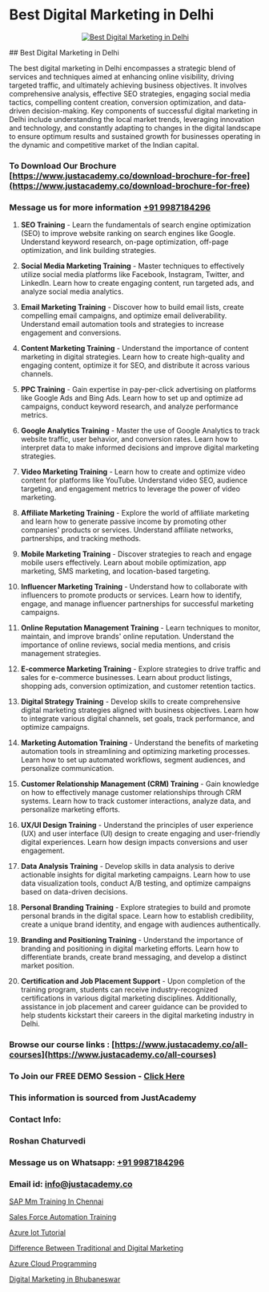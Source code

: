 # Best Digital Marketing in Delhi

<p align="center">
  <a href="https://justacademy.co/course-detail/digital-marketing">
    <img src="https://justacademy.co/storage2/course_image/1676636720_course_image.webp" alt="Best Digital Marketing in Delhi">
  </a>
</p>
## Best Digital Marketing in Delhi

The best digital marketing in Delhi encompasses a strategic blend of services and techniques aimed at enhancing online visibility, driving targeted traffic, and ultimately achieving business objectives. It involves comprehensive analysis, effective SEO strategies, engaging social media tactics, compelling content creation, conversion optimization, and data-driven decision-making. Key components of successful digital marketing in Delhi include understanding the local market trends, leveraging innovation and technology, and constantly adapting to changes in the digital landscape to ensure optimum results and sustained growth for businesses operating in the dynamic and competitive market of the Indian capital.
### To Download Our Brochure [https://www.justacademy.co/download-brochure-for-free](https://www.justacademy.co/download-brochure-for-free)
### Message us for more information [+91 9987184296](https://api.whatsapp.com/send?phone=919987184296)
1) **SEO Training** - Learn the fundamentals of search engine optimization (SEO) to improve website ranking on search engines like Google. Understand keyword research, on-page optimization, off-page optimization, and link building strategies.

2) **Social Media Marketing Training** - Master techniques to effectively utilize social media platforms like Facebook, Instagram, Twitter, and LinkedIn. Learn how to create engaging content, run targeted ads, and analyze social media analytics.

3) **Email Marketing Training** - Discover how to build email lists, create compelling email campaigns, and optimize email deliverability. Understand email automation tools and strategies to increase engagement and conversions.

4) **Content Marketing Training** - Understand the importance of content marketing in digital strategies. Learn how to create high-quality and engaging content, optimize it for SEO, and distribute it across various channels.

5) **PPC Training** - Gain expertise in pay-per-click advertising on platforms like Google Ads and Bing Ads. Learn how to set up and optimize ad campaigns, conduct keyword research, and analyze performance metrics.

6) **Google Analytics Training** - Master the use of Google Analytics to track website traffic, user behavior, and conversion rates. Learn how to interpret data to make informed decisions and improve digital marketing strategies.

7) **Video Marketing Training** - Learn how to create and optimize video content for platforms like YouTube. Understand video SEO, audience targeting, and engagement metrics to leverage the power of video marketing.

8) **Affiliate Marketing Training** - Explore the world of affiliate marketing and learn how to generate passive income by promoting other companies' products or services. Understand affiliate networks, partnerships, and tracking methods.

9) **Mobile Marketing Training** - Discover strategies to reach and engage mobile users effectively. Learn about mobile optimization, app marketing, SMS marketing, and location-based targeting.

10) **Influencer Marketing Training** - Understand how to collaborate with influencers to promote products or services. Learn how to identify, engage, and manage influencer partnerships for successful marketing campaigns.

11) **Online Reputation Management Training** - Learn techniques to monitor, maintain, and improve brands' online reputation. Understand the importance of online reviews, social media mentions, and crisis management strategies.

12) **E-commerce Marketing Training** - Explore strategies to drive traffic and sales for e-commerce businesses. Learn about product listings, shopping ads, conversion optimization, and customer retention tactics.

13) **Digital Strategy Training** - Develop skills to create comprehensive digital marketing strategies aligned with business objectives. Learn how to integrate various digital channels, set goals, track performance, and optimize campaigns.

14) **Marketing Automation Training** - Understand the benefits of marketing automation tools in streamlining and optimizing marketing processes. Learn how to set up automated workflows, segment audiences, and personalize communication.

15) **Customer Relationship Management (CRM) Training** - Gain knowledge on how to effectively manage customer relationships through CRM systems. Learn how to track customer interactions, analyze data, and personalize marketing efforts.

16) **UX/UI Design Training** - Understand the principles of user experience (UX) and user interface (UI) design to create engaging and user-friendly digital experiences. Learn how design impacts conversions and user engagement.

17) **Data Analysis Training** - Develop skills in data analysis to derive actionable insights for digital marketing campaigns. Learn how to use data visualization tools, conduct A/B testing, and optimize campaigns based on data-driven decisions.

18) **Personal Branding Training** - Explore strategies to build and promote personal brands in the digital space. Learn how to establish credibility, create a unique brand identity, and engage with audiences authentically.

19) **Branding and Positioning Training** - Understand the importance of branding and positioning in digital marketing efforts. Learn how to differentiate brands, create brand messaging, and develop a distinct market position.

20) **Certification and Job Placement Support** - Upon completion of the training program, students can receive industry-recognized certifications in various digital marketing disciplines. Additionally, assistance in job placement and career guidance can be provided to help students kickstart their careers in the digital marketing industry in Delhi.

### Browse our course links : [https://www.justacademy.co/all-courses](https://www.justacademy.co/all-courses) 
### To Join our FREE DEMO Session - [Click Here](https://www.justacademy.co/register-for-course-demo)


### This information is sourced from JustAcademy
### Contact Info:
### Roshan Chaturvedi
### Message us on Whatsapp: [+91 9987184296](https://api.whatsapp.com/send?phone=919987184296)
### Email id: [info@justacademy.co](mailto:info@justacademy.co)
                
[SAP Mm Training In Chennai](https://www.linkedin.com/pulse/sap-mm-training-chennai-justacademy-kolkata-rr7bf/)

[Sales Force Automation Training](https://www.linkedin.com/pulse/sales-force-automation-training-justacademy-hyderabad-o9ujc?trackingId=QaOYUzKq6c2Aiytkc4IPZw%3D%3D&lipi=urn%3Ali%3Apage%3Ad_flagship3_company_admin%3BDVbRKUgIQU%2Bm75jg%2BU5m6w%3D%3D)

[Azure Iot Tutorial](https://medium.com/@mistersumit961/azure-iot-tutorial-e06fecb4d9ca)

[Difference Between Traditional and Digital Marketing](https://medium.com/@kamblerajas684/difference-between-traditional-and-digital-marketing-477623c24156)

[Azure Cloud Programming](https://justacademyin.github.io/justacademy/azure-cloud-programming)

[Digital Marketing in Bhubaneswar](https://justacademyin.github.io/justacademy/digital-marketing-in-bhubaneswar)

